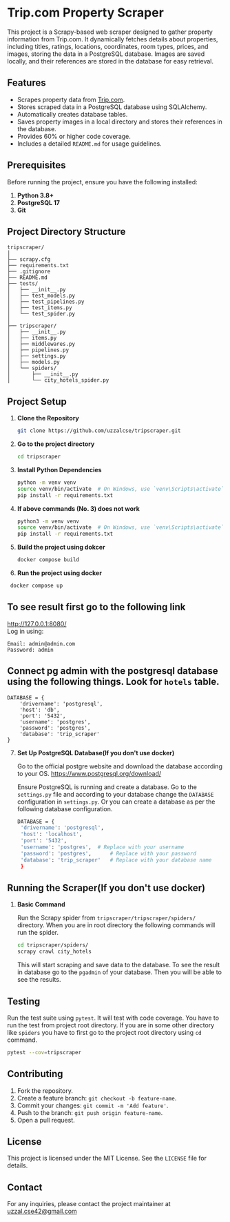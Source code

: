 # Trip.com Property Scraper

This project is a Scrapy-based web scraper designed to gather property information from Trip.com. It dynamically fetches details about properties, including titles, ratings, locations, coordinates, room types, prices, and images, storing the data in a PostgreSQL database. Images are saved locally, and their references are stored in the database for easy retrieval.

## Features
- Scrapes property data from [Trip.com](https://uk.trip.com/hotels/?locale=en-GB&curr=GBP).
- Stores scraped data in a PostgreSQL database using SQLAlchemy.
- Automatically creates database tables.
- Saves property images in a local directory and stores their references in the database.
- Provides 60% or higher code coverage.
- Includes a detailed `README.md` for usage guidelines.

## Prerequisites

Before running the project, ensure you have the following installed:

1. **Python 3.8+**
2. **PostgreSQL 17**
3. **Git**


## Project Directory Structure

```
tripscraper/
│  
├── scrapy.cfg  
├── requirements.txt  
├── .gitignore  
├── README.md  
├── tests/  
│   ├── __init__.py  
│   ├── test_models.py  
│   ├── test_pipelines.py  
│   ├── test_items.py  
│   └── test_spider.py  
│
├── tripscraper/  
│   ├── __init__.py  
│   ├── items.py  
│   ├── middlewares.py  
│   ├── pipelines.py  
│   ├── settings.py  
│   ├── models.py  
│   └── spiders/  
│       ├── __init__.py  
│       └── city_hotels_spider.py

```



## Project Setup

1. **Clone the Repository**

   ```bash
   git clone https://github.com/uzzalcse/tripscraper.git

   ```

2. **Go to the project directory**

   ```bash
   cd tripscraper

   ```





3. **Install Python Dependencies**


   ```bash
   python -m venv venv
   source venv/bin/activate  # On Windows, use `venv\Scripts\activate`
   pip install -r requirements.txt
   ```

4. **If above commands (No. 3) does not work**

   ```bash
   python3 -m venv venv
   source venv/bin/activate  # On Windows, use `venv\Scripts\activate`
   pip install -r requirements.txt
   ```


5. **Build the project using dokcer**

   ```bash
   docker compose build

   ```

6. **Run the project using docker**

  ```bash
   docker compose up

   ```

## To see result first go to the following link

http://127.0.0.1:8080/   
Log in using: 

```
Email: admin@admin.com
Password: admin
```




## Connect pg admin with the postgresql database using the following things. Look for `hotels` table.  


```
DATABASE = {
    'drivername': 'postgresql',
    'host': 'db',
    'port': '5432',
    'username': 'postgres', 
    'password': 'postgres',     
    'database': 'trip_scraper'  
}

```



7. **Set Up PostgreSQL Database(If you don't use docker)**

   Go to the official postgre website and download the database according to your OS. https://www.postgresql.org/download/ 
   

 
   Ensure PostgreSQL is running and create a database. Go to the `settings.py` file and according to your database change the `DATABASE` configuration in `settings.py`. Or you can create a database as per the following database configuration.

   ```bash
   DATABASE = {
    'drivername': 'postgresql',
    'host': 'localhost',
    'port': '5432',
    'username': 'postgres',  # Replace with your username
    'password': 'postgres',      # Replace with your password
    'database': 'trip_scraper'   # Replace with your database name
    }
   ```



## Running the Scraper(If you don't use docker)

1. **Basic Command**

   Run the Scrapy spider from `tripscraper/tripscraper/spiders/` directory. When you are in root directory the following commands will run the spider.

   ```bash
   cd tripscraper/spiders/
   scrapy crawl city_hotels
   ```

   This will start scraping and save data to the database. To see the result in database go to the `pgadmin` of your database. Then you will be able to see the results.





## Testing

Run the test suite using `pytest`. It will test with code coverage. You have to run the test from project root directory. If you are in some other directory like `spiders` you have to first go to the project root directory using `cd` command.

```bash
pytest --cov=tripscraper
```


## Contributing

1. Fork the repository.
2. Create a feature branch: `git checkout -b feature-name`.
3. Commit your changes: `git commit -m 'Add feature'`.
4. Push to the branch: `git push origin feature-name`.
5. Open a pull request.

## License

This project is licensed under the MIT License. See the `LICENSE` file for details.

## Contact

For any inquiries, please contact the project maintainer at uzzal.cse42@gmail.com

